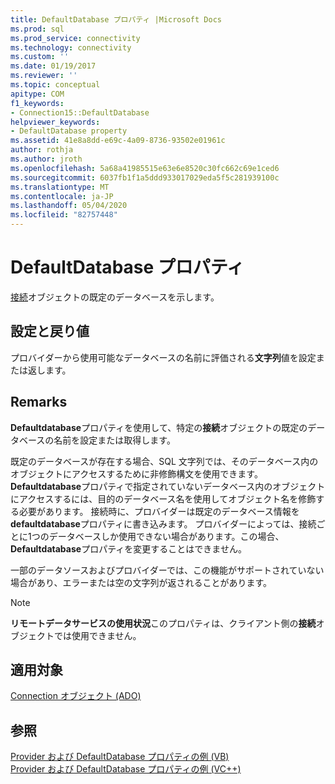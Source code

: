 ```yaml
---
title: DefaultDatabase プロパティ |Microsoft Docs
ms.prod: sql
ms.prod_service: connectivity
ms.technology: connectivity
ms.custom: ''
ms.date: 01/19/2017
ms.reviewer: ''
ms.topic: conceptual
apitype: COM
f1_keywords:
- Connection15::DefaultDatabase
helpviewer_keywords:
- DefaultDatabase property
ms.assetid: 41e8a8dd-e69c-4a09-8736-93502e01961c
author: rothja
ms.author: jroth
ms.openlocfilehash: 5a68a41985515e63e6e8520c30fc662c69e1ced6
ms.sourcegitcommit: 6037fb1f1a5ddd933017029eda5f5c281939100c
ms.translationtype: MT
ms.contentlocale: ja-JP
ms.lasthandoff: 05/04/2020
ms.locfileid: "82757448"
---
```

# <a name="defaultdatabase-property"></a>DefaultDatabase プロパティ
[接続](../../../ado/reference/ado-api/connection-object-ado.md)オブジェクトの既定のデータベースを示します。  
  
## <a name="settings-and-return-values"></a>設定と戻り値  
 プロバイダーから使用可能なデータベースの名前に評価される**文字列**値を設定または返します。  
  
## <a name="remarks"></a>Remarks  
 **Defaultdatabase**プロパティを使用して、特定の**接続**オブジェクトの既定のデータベースの名前を設定または取得します。  
  
 既定のデータベースが存在する場合、SQL 文字列では、そのデータベース内のオブジェクトにアクセスするために非修飾構文を使用できます。 **Defaultdatabase**プロパティで指定されていないデータベース内のオブジェクトにアクセスするには、目的のデータベース名を使用してオブジェクト名を修飾する必要があります。 接続時に、プロバイダーは既定のデータベース情報を**defaultdatabase**プロパティに書き込みます。 プロバイダーによっては、接続ごとに1つのデータベースしか使用できない場合があります。この場合、 **Defaultdatabase**プロパティを変更することはできません。  
  
 一部のデータソースおよびプロバイダーでは、この機能がサポートされていない場合があり、エラーまたは空の文字列が返されることがあります。  
  
> [!NOTE]
>  **リモートデータサービスの使用状況**このプロパティは、クライアント側の**接続**オブジェクトでは使用できません。  
  
## <a name="applies-to"></a>適用対象  
 [Connection オブジェクト (ADO)](../../../ado/reference/ado-api/connection-object-ado.md)  
  
## <a name="see-also"></a>参照  
 [Provider および DefaultDatabase プロパティの例 (VB)](../../../ado/reference/ado-api/provider-and-defaultdatabase-properties-example-vb.md)   
 [Provider および DefaultDatabase プロパティの例 (VC++)](../../../ado/reference/ado-api/provider-and-defaultdatabase-properties-example-vc.md)   
